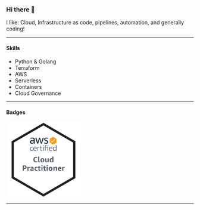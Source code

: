 ### Hi there 👋

I like: Cloud, Infrastructure as code, pipelines, automation, and generally coding!

---

#### Skills
- Python & Golang
- Terraform
- AWS
- Serverless
- Containers
- Cloud Governance

---

#### Badges
<img src="aws-certified-cloud-practitioner.png" alt="AWS Certified Cloud Practitioner" width="200"/>

---

<!--
**GrahamOHagan/GrahamOHagan** is a ✨ _special_ ✨ repository because its `README.md` (this file) appears on your GitHub profile.

Here are some ideas to get you started:

- 🔭 I’m currently working on ...
- 🌱 I’m currently learning ...
- 👯 I’m looking to collaborate on ...
- 🤔 I’m looking for help with ...
- 💬 Ask me about ...
- 📫 How to reach me: ...
- 😄 Pronouns: ...
- ⚡ Fun fact: ...
-->

